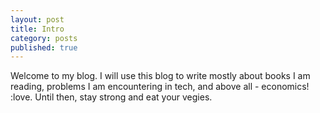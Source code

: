 ```yaml
---
layout: post
title: Intro
category: posts
published: true
---
```


Welcome to my blog. I will use this blog to write mostly about books I am reading, problems I am encountering in tech, and above all - economics! :love. Until then, stay strong and eat your vegies.
